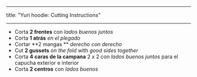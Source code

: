 - - -
title: "Yuri hoodie: Cutting Instructions"
- - -

- Corta **2 frentes** con _lados buenos juntos_
- Corta **1 atrás** _en el plegado_
- Cortar **2 mangas ** _derecho con derecho_
- Cut **2 gussets** _on the fold_ with _good sides together_
- Corta **4 caras de la campana** 2 x 2 con _lados buenos juntos_ para el capucha exterior e interior
- Corta **2 centros** con _lados buenos_
